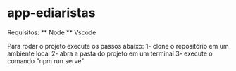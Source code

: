 # app-ediaristas


Requisitos:
** Node
** Vscode


Para rodar o projeto execute os passos abaixo:
1- clone o repositório em um ambiente local
2- abra a pasta do projeto em um terminal
3- execute o comando "npm run serve"
